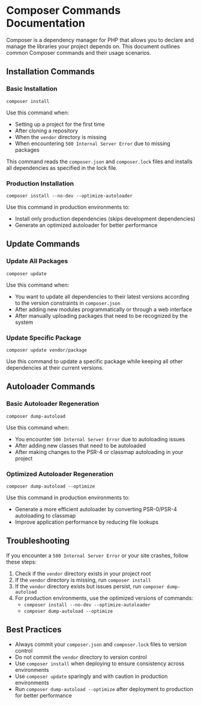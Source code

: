 # Composer Commands Documentation

Composer is a dependency manager for PHP that allows you to declare and manage the libraries your project depends on. This document outlines common Composer commands and their usage scenarios.

## Installation Commands

### Basic Installation

```
composer install
```

Use this command when:
- Setting up a project for the first time
- After cloning a repository
- When the `vendor` directory is missing
- When encountering `500 Internal Server Error` due to missing packages

This command reads the `composer.json` and `composer.lock` files and installs all dependencies as specified in the lock file.

### Production Installation

```
composer install --no-dev --optimize-autoloader
```

Use this command in production environments to:
- Install only production dependencies (skips development dependencies)
- Generate an optimized autoloader for better performance

## Update Commands

### Update All Packages

```
composer update
```

Use this command when:
- You want to update all dependencies to their latest versions according to the version constraints in `composer.json`
- After adding new modules programmatically or through a web interface
- After manually uploading packages that need to be recognized by the system

### Update Specific Package

```
composer update vendor/package
```

Use this command to update a specific package while keeping all other dependencies at their current versions.

## Autoloader Commands

### Basic Autoloader Regeneration

```
composer dump-autoload
```

Use this command when:
- You encounter `500 Internal Server Error` due to autoloading issues
- After adding new classes that need to be autoloaded
- After making changes to the PSR-4 or classmap autoloading in your project

### Optimized Autoloader Regeneration

```
composer dump-autoload --optimize
```

Use this command in production environments to:
- Generate a more efficient autoloader by converting PSR-0/PSR-4 autoloading to classmap
- Improve application performance by reducing file lookups

## Troubleshooting

If you encounter a `500 Internal Server Error` or your site crashes, follow these steps:

1. Check if the `vendor` directory exists in your project root
2. If the `vendor` directory is missing, run `composer install`
3. If the `vendor` directory exists but issues persist, run `composer dump-autoload`
4. For production environments, use the optimized versions of commands:
   - `composer install --no-dev --optimize-autoloader`
   - `composer dump-autoload --optimize`

## Best Practices

- Always commit your `composer.json` and `composer.lock` files to version control
- Do not commit the `vendor` directory to version control
- Use `composer install` when deploying to ensure consistency across environments
- Use `composer update` sparingly and with caution in production environments
- Run `composer dump-autoload --optimize` after deployment to production for better performance